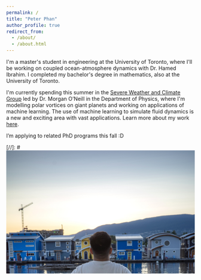 ```yaml
---
permalink: /
title: "Peter Phan"
author_profile: true
redirect_from:
  - /about/
  - /about.html
---
```


I'm a master's student in engineering at the University of Toronto, where I'll be working on coupled ocean-atmosphere dynamics with Dr. Hamed Ibrahim. I completed my bachelor's degree in mathematics, also at the University of Toronto.

I'm currently spending this summer in the [Severe Weather and Climate Group](https://storms.physics.utoronto.ca) led by Dr. Morgan O’Neill in the Department of Physics, where I'm modelling polar vortices on giant planets and working on applications of machine learning. The use of machine learning to simulate fluid dynamics is a new and exciting area with vast applications. Learn more about my work [here](https://pnphan.github.io/work/).

I’m applying to related PhD programs this fall :D

[//]: # ![bc](images/bc.jpg)
